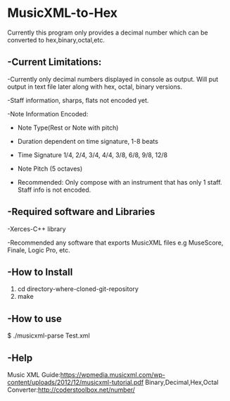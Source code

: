 # MusicXML-to-Hex
Currently this program only provides a decimal number which can be converted to hex,binary,octal,etc.

-Current Limitations:
-
-Currently only decimal numbers displayed in console as output. Will put output in text file later along with hex, octal, binary versions.

-Staff information, sharps, flats not encoded yet.

-Note Information Encoded: 
  - Note Type(Rest or Note with pitch)
  - Duration dependent on time signature, 1-8 beats
  - Time Signature 1/4, 2/4, 3/4, 4/4, 3/8, 6/8, 9/8, 12/8
  - Note Pitch (5 octaves)

- Recommended: Only compose with an instrument that has only 1 staff. Staff info is not encoded.


-Required software and Libraries
-
-Xerces-C++ library

-Recommended any software that exports MusicXML files e.g MuseScore, Finale, Logic Pro, etc.

-How to Install
-
1. cd directory-where-cloned-git-repository
2. make

-How to use
-
$ ./musicxml-parse Test.xml

-Help
-
Music XML Guide:https://wpmedia.musicxml.com/wp-content/uploads/2012/12/musicxml-tutorial.pdf
Binary,Decimal,Hex,Octal Converter:http://coderstoolbox.net/number/
